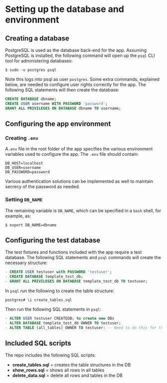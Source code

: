 # Setting up the database and environment

## Creating a database

PostgreSQL is used as the database back-end for the app. Assuming PostgreSQL is installed, the following command will open up the `psql` CLI tool for administering databases:

	$ sudo -u postgres psql

Note this logs into psql as user `postgres`. Some extra commands, explained below, are needed to configure user rights correctly for the app. The following SQL statements will then create the database:

``` sql
CREATE DATABASE dbname;
CREATE USER username WITH PASSWORD 'password';
GRANT ALL PRIVILEGES ON DATABASE dbname TO username;
```

## Configuring the app environment

### Creating `.env`

A`.env` file in the root folder of the app specifies the various environment variables used to configure the app. The `.env` file should contain:

```
DB_HOST=localhost
DB_USER=username
DB_PASSWORD=password
```

Various authentication solutions can be implemented as well to maintain secrecy of the password as needed.

### Setting `DB_NAME`

The remaining variable is `DB_NAME`, which can be specified in a `bash` shell, for example, as:

	$ export DB_NAME=dbname
	
## Configuring the test database 

The test fixtures and functions included with the app require a test database. The following SQL statements and `psql` commands will create the necessary structure:

``` sql
- CREATE USER testuser with PASSWORD 'testuser';
- CREATE DATABASE template_test_db;
- GRANT ALL PRIVILEGES ON DATABASE template_test_db TO testuser;
```

In `psql` run the following to create the table structure:

	postgres# \i create_tables.sql

Then run the following SQL statements in `psql`:

``` sql
- ALTER USER testuser CREATEDB; to create new DBs
- ALTER DATABASE template_test_db OWNER TO testuser;
- ALTER TABLE (all_tables) OWNER TO testuser: -- Need to do this for the five tables)
```

## Included SQL scripts

The repo includes the following SQL scripts:

- **create_tables.sql** = creates the table structures in the DB
- **show_rows.sql** = shows all rows in all tables
- **delete_data.sql** = delete all rows and tables in the DB

